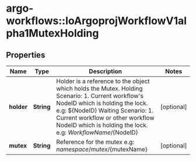 # argo-workflows::IoArgoprojWorkflowV1alpha1MutexHolding

## Properties
Name | Type | Description | Notes
------------ | ------------- | ------------- | -------------
**holder** | **String** | Holder is a reference to the object which holds the Mutex. Holding Scenario:   1. Current workflow&#39;s NodeID which is holding the lock.      e.g: ${NodeID} Waiting Scenario:   1. Current workflow or other workflow NodeID which is holding the lock.      e.g: ${WorkflowName}/${NodeID} | [optional] 
**mutex** | **String** | Reference for the mutex e.g: ${namespace}/mutex/${mutexName} | [optional] 


